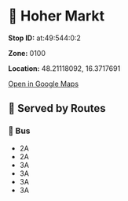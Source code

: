 # 🚉 Hoher Markt


**Stop ID:** at:49:544:0:2

**Zone:** 0100

**Location:** 48.21118092, 16.3717691

[Open in Google Maps](https://www.google.com/maps?q=48.21118092,16.3717691)

## 🚆 Served by Routes

### 🚌 Bus
- 2A
- 2A
- 3A
- 3A
- 3A
- 3A